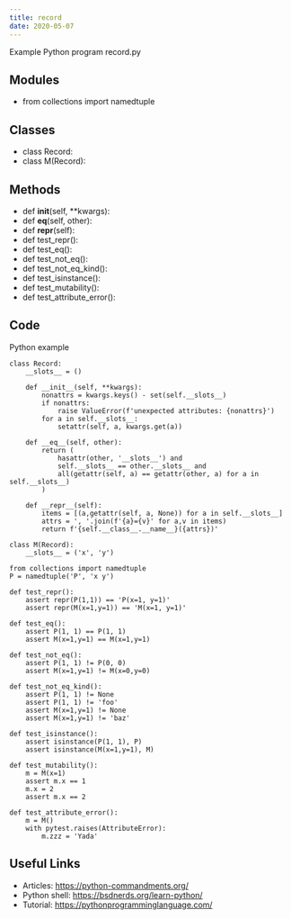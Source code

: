 ```yaml
---
title: record
date: 2020-05-07
---
```

Example Python program record.py

## Modules

* from collections import namedtuple

## Classes

* class Record:
* class M(Record):

## Methods

* def __init__(self, **kwargs):
* def __eq__(self, other):
* def __repr__(self):
* def test_repr():
* def test_eq():
* def test_not_eq():
* def test_not_eq_kind():
* def test_isinstance():
* def test_mutability():
* def test_attribute_error():

## Code

Python example

    class Record:
        __slots__ = ()
    
        def __init__(self, **kwargs):
            nonattrs = kwargs.keys() - set(self.__slots__)
            if nonattrs:
                raise ValueError(f'unexpected attributes: {nonattrs}')
            for a in self.__slots__:
                setattr(self, a, kwargs.get(a))
    
        def __eq__(self, other):
            return (
                hasattr(other, '__slots__') and
                self.__slots__ == other.__slots__ and
                all(getattr(self, a) == getattr(other, a) for a in self.__slots__)
            )
    
        def __repr__(self):
            items = [(a,getattr(self, a, None)) for a in self.__slots__]
            attrs = ', '.join(f'{a}={v}' for a,v in items)
            return f'{self.__class__.__name__}({attrs})'
    
    class M(Record):
        __slots__ = ('x', 'y')
    
    from collections import namedtuple
    P = namedtuple('P', 'x y')
    
    def test_repr():
        assert repr(P(1,1)) == 'P(x=1, y=1)'
        assert repr(M(x=1,y=1)) == 'M(x=1, y=1)'
    
    def test_eq():
        assert P(1, 1) == P(1, 1)
        assert M(x=1,y=1) == M(x=1,y=1)
    
    def test_not_eq():
        assert P(1, 1) != P(0, 0)
        assert M(x=1,y=1) != M(x=0,y=0)
    
    def test_not_eq_kind():
        assert P(1, 1) != None
        assert P(1, 1) != 'foo'
        assert M(x=1,y=1) != None
        assert M(x=1,y=1) != 'baz'
    
    def test_isinstance():
        assert isinstance(P(1, 1), P)
        assert isinstance(M(x=1,y=1), M)
    
    def test_mutability():
        m = M(x=1)
        assert m.x == 1
        m.x = 2
        assert m.x == 2
    
    def test_attribute_error():
        m = M()
        with pytest.raises(AttributeError):
            m.zzz = 'Yada'

## Useful Links

- Articles: https://python-commandments.org/
- Python shell: https://bsdnerds.org/learn-python/
- Tutorial: https://pythonprogramminglanguage.com/

